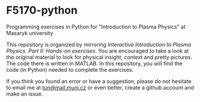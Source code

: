 # F5170-python
Programming exercises in Python for "Introduction to Plasma Physics" at Masaryk university

This repository is organized by mirroring *Interactive Introduction to Plasma Physics. Part II: Hands-on exercises*. 
You are encouraged to take a look at the original material to look for physical insight, context and pretty pictures.
The code there is written in MATLAB. 
In this repository, you will find the code (in Python) needed to complete the exercises.

If you think you found an error or have a suggestion, please do not hesitate to email me at tun@mail.muni.cz or even better, create a github account and make an issue.
